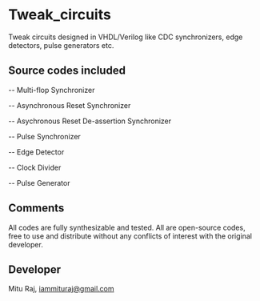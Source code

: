 # Tweak_circuits
Tweak circuits designed in VHDL/Verilog like CDC synchronizers, edge detectors, pulse generators etc.

Source codes included
---------------------
-- Multi-flop Synchronizer

-- Asynchronous Reset Synchronizer

-- Asychronous Reset De-assertion Synchronizer

-- Pulse Synchronizer

-- Edge Detector

-- Clock Divider

-- Pulse Generator

Comments
--------
All codes are fully synthesizable and tested. All are open-source codes, free to use and distribute without any conflicts of interest with the original developer.

Developer
---------
Mitu Raj, iammituraj@gmail.com
